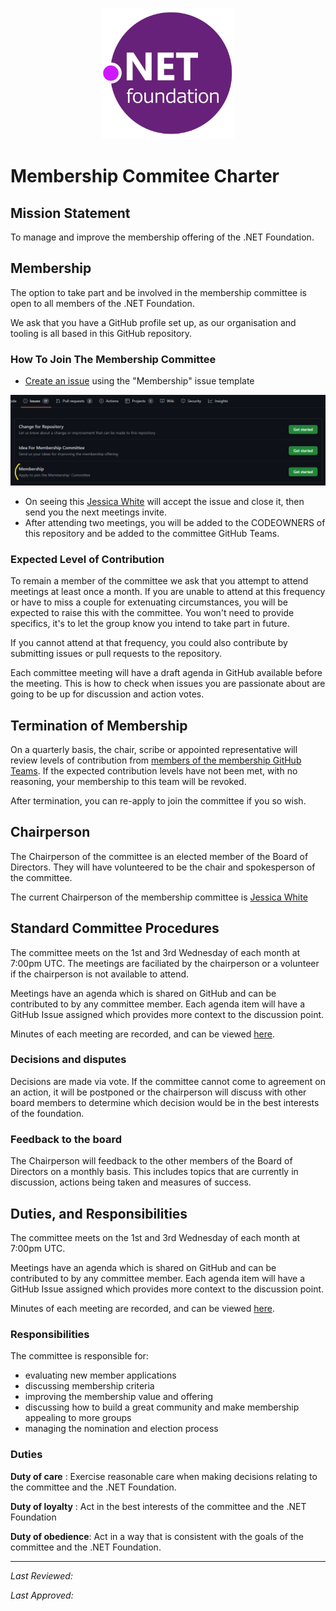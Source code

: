 <p align="center">
  <img src="../../img/dotnetfdn.png" />
</p>

# Membership Commitee Charter


## Mission Statement

To manage and improve the membership offering of the .NET Foundation.

## Membership

The option to take part and be involved in the membership committee is open to all members of the .NET Foundation. 

We ask that you have a GitHub profile set up, as our organisation and tooling is all based in this GitHub repository. 

### How To Join The Membership Committee

- [Create an issue](https://github.com/dotnet-foundation/wg-membership/issues/new/choose) using the "Membership" issue template

<p align="center">
  <img src="../../img/membership-request.png" />
</p>

- On seeing this [Jessica White](https://github.com/wordshaker) will accept the issue and close it, then send you the next meetings invite.
- After attending two meetings, you will be added to the CODEOWNERS of this repository and be added to the committee GitHub Teams.

### Expected Level of Contribution

To remain a member of the committee we ask that you attempt to attend meetings at least once a month. If you are unable to attend at this frequency or have to miss a couple for extenuating circumstances, you will be expected to raise this with the committee. You won't need to provide specifics, it's to let the group know you intend to take part in future.

If you cannot attend at that frequency, you could also contribute by submitting issues or pull requests to the repository.

Each committee meeting will have a draft agenda in GitHub available before the meeting. This is how to check when issues you are passionate about are going to be up for discussion and action votes.

## Termination of Membership

On a quarterly basis, the chair, scribe or appointed representative will review levels of contribution from [members of the membership GitHub Teams](https://github.com/orgs/dotnet-foundation/teams/membership/members). If the expected contribution levels have not been met, with no reasoning, your membership to this team will be revoked.

After termination, you can re-apply to join the committee if you so wish.

## Chairperson

The Chairperson of the committee is an elected member of the Board of Directors. They will have volunteered to be the chair and spokesperson of the committee.

The current Chairperson of the membership committee is [Jessica White](mailto:Jessica.White@dotnetfoundation.org)


## Standard Committee Procedures

The committee meets on the 1st and 3rd Wednesday of each month at 7:00pm UTC. The meetings are faciliated by the chairperson or a volunteer if the chairperson is not available to attend.

Meetings have an agenda which is shared on GitHub and can be contributed to by any committee member. Each agenda item will have a GitHub Issue assigned which provides more context to the discussion point. 

Minutes of each meeting are recorded, and can be viewed [here](../../meetings/).

### Decisions and disputes
Decisions are made via vote. If the committee cannot come to agreement on an action, it will be postponed or the chairperson will discuss with other board members to determine which decision would be in the best interests of the foundation.

### Feedback to the board
The Chairperson will feedback to the other members of the Board of Directors on a monthly basis. This includes topics that are currently in discussion, actions being taken and measures of success.

## Duties, and Responsibilities

The committee meets on the 1st and 3rd Wednesday of each month at 7:00pm UTC. 

Meetings have an agenda which is shared on GitHub and can be contributed to by any committee member. Each agenda item will have a GitHub Issue assigned which provides more context to the discussion point. 

Minutes of each meeting are recorded, and can be viewed [here](../../meetings/).

### Responsibilities

The committee is responsible for:
* evaluating new member applications
* discussing membership criteria
* improving the membership value and offering
* discussing how to build a great community and make membership appealing to more groups
* managing the nomination and election process

### Duties

**Duty of care** :
Exercise reasonable care when making decisions relating to the committee and the .NET Foundation.

**Duty of loyalty** :
Act in the best interests of the committee and the .NET Foundation

**Duty of obedience​​**:
Act in a way that is consistent with the goals of the committee and the .NET Foundation.

---

_Last Reviewed:_

_Last Approved:_